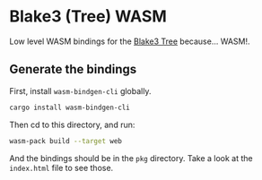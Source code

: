 # Blake3 (Tree) WASM

Low level WASM bindings for the [Blake3 Tree](https://github.com/fleek-network/lightning) because... WASM!.

## Generate the bindings

First, install `wasm-bindgen-cli` globally.

```bash
cargo install wasm-bindgen-cli
```

Then cd to this directory, and run:

```bash
wasm-pack build --target web
```

And the bindings should be in the `pkg` directory. Take a look at the `index.html` file to
see those.
